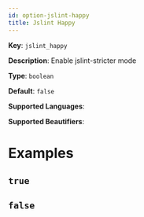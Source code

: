 ```yaml
---
id: option-jslint-happy
title: Jslint Happy
---
```

**Key**: `jslint_happy`

**Description**: Enable jslint-stricter mode

**Type**: `boolean`

**Default**: `false`

**Supported Languages**: 

**Supported Beautifiers**: 

# Examples
## `true`
## `false`